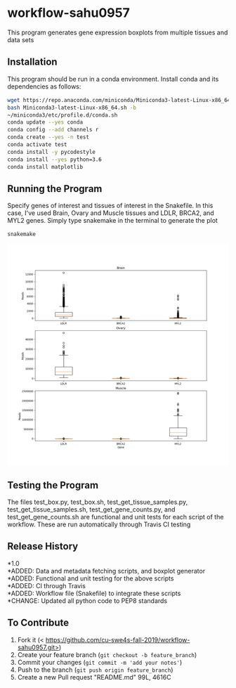 # workflow-sahu0957

This program generates gene expression boxplots from multiple tissues and data sets

## Installation
This program should be run in a conda environment. Install conda and its dependencies as follows:
```sh
wget https://repo.anaconda.com/miniconda/Miniconda3-latest-Linux-x86_64.sh
bash Miniconda3-latest-Linux-x86_64.sh -b
~/miniconda3/etc/profile.d/conda.sh
conda update --yes conda
conda config --add channels r
conda create --yes -n test
conda activate test
conda install -y pycodestyle
conda install --yes python=3.6
conda install matplotlib
```

## Running the Program
Specify genes of interest and tissues of interest in the Snakefile. In this case, I've used Brain, Ovary and Muscle tissues and LDLR, BRCA2, and MYL2 genes. Simply type snakemake in the terminal to generate the plot
```sh
snakemake
```
![](Brain-Ovary-Muscle_LDLR-BRCA2-MYL2.png)

## Testing the Program
The files test_box.py, test_box.sh, test_get_tissue_samples.py, test_get_tissue_samples.sh, test_get_gene_counts.py, and test_get_gene_counts.sh are functional and unit tests for each script of the workflow. These are run automatically through Travis CI testing

## Release History
*1.0\
	*ADDED: Data and metadata fetching scripts, and boxplot generator\
	*ADDED: Functional and unit testing for the above scripts\
	*ADDED: CI through Travis\
	*ADDED: Workflow file (Snakefile) to integrate these scripts\
	*CHANGE: Updated all python code to PEP8 standards

## To Contribute
1. Fork it (< https://github.com/cu-swe4s-fall-2019/workflow-sahu0957.git>)
2. Create your feature branch (`git checkout -b feature_branch`)
3. Commit your changes (`git commit -m 'add your notes'`)
4. Push to the branch (`git push origin feature_branch`)
5. Create a new Pull request
"README.md" 99L, 4616C               
